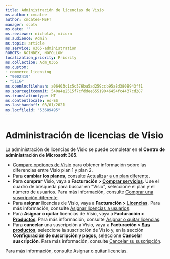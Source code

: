 ```yaml
---
title: Administración de licencias de Visio
ms.author: cmcatee
author: cmcatee-MSFT
manager: scotv
ms.date: ''
ms.reviewer: nicholak, micurn
ms.audience: Admin
ms.topic: article
ms.service: o365-administration
ROBOTS: NOINDEX, NOFOLLOW
localization_priority: Priority
ms.collection: Adm_O365
ms.custom:
- commerce_licensing
- "9002419"
- "5116"
ms.openlocfilehash: a06403c1c5c576ba5ad259ccb95a8d3808943ff1
ms.sourcegitcommit: 540a4e2515f7cfddee65519046454fc4437cd287
ms.translationtype: HT
ms.contentlocale: es-ES
ms.lasthandoff: 08/01/2021
ms.locfileid: "53689495"
---
```

# <a name="visio-license-management"></a>Administración de licencias de Visio

La administración de licencias de Visio se puede completar en el **Centro de administración de Microsoft 365**.

- [Compare opciones de Visio](https://www.microsoft.com/microsoft-365/visio/microsoft-visio-plans-and-pricing-compare-visio-options?rtc=1) para obtener información sobre las diferencias entre Visio plan 1 y plan 2.
- Para **cambiar los planes**, consulte [Actualizar a un plan diferente](/microsoft-365/commerce/subscriptions/upgrade-to-different-plan).
- Para **comprar** Visio, vaya a **Facturación > [Comprar servicios](https://go.microsoft.com/fwlink/p/?linkid=868433)**. Use el cuadro de búsqueda para buscar en "Visio", seleccione el plan y el número de usuarios. Para más información, consulte [Comprar una suscripción diferente](/microsoft-365/commerce/try-or-buy-microsoft-365#buy-a-different-subscription).
- Para **asignar** licencias de Visio, vaya a **Facturación > [Licencias](https://go.microsoft.com/fwlink/p/?linkid=842264)**. Para más información, consulte [Asignar licencias a usuarios](/microsoft-365/admin/manage/assign-licenses-to-users).
- Para **Asignar o quitar** licencias de Visio, vaya a **Facturación > [Productos](https://go.microsoft.com/fwlink/p/?linkid=842054)**. Para más información, consulte [Asignar o quitar licencias](/microsoft-365/commerce/licenses/buy-licenses#buy-or-remove-licenses-for-your-business-subscription).
- Para **cancelar** una suscripción a Visio, vaya a **Facturación > [Sus productos](https://go.microsoft.com/fwlink/p/?linkid=842054)**, seleccione la suscripción de Visio y, en la sección **Configuración de suscripción y pagos**, seleccione **Cancelar suscripción**. Para más información, consulte [Cancelar su suscripción](/microsoft-365/commerce/subscriptions/cancel-your-subscription).

Para más información, consulte [Asignar o quitar licencias](/microsoft-365/commerce/licenses/buy-licenses).